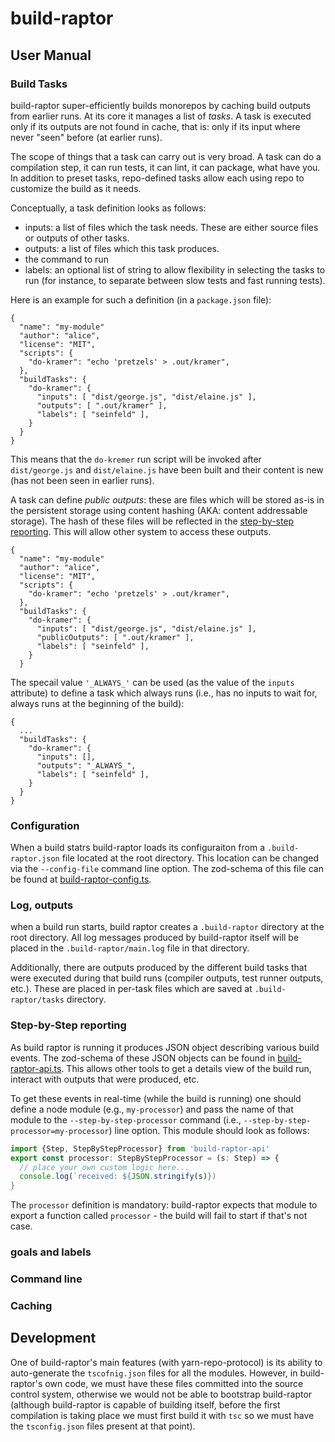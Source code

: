 # build-raptor

## User Manual

### Build Tasks

build-raptor super-efficiently builds monorepos by caching build outputs from earlier runs. At its core it manages a list of _tasks_. A task is executed only if its outputs are not found in cache, that is: only if its input where never "seen" before (at earlier runs).

The scope of things that a task can carry out is very broad. A task can do a compilation step, it can run tests, it can lint, it can package, what have you. In addition to preset tasks, repo-defined tasks allow each using repo to customize the build as it needs.

Conceptually, a task definition looks as follows:

- inputs: a list of files which the task needs. These are either source files or outputs of other tasks.
- outputs: a list of files which this task produces.
- the command to run
- labels: an optional list of string to allow flexibility in selecting the tasks to run (for instance, to separate between slow tests and fast running tests).

Here is an example for such a definition (in a `package.json` file):

```
{
  "name": "my-module"
  "author": "alice",
  "license": "MIT",
  "scripts": {
    "do-kramer": "echo 'pretzels' > .out/kramer",
  },
  "buildTasks": {
    "do-kramer": {
      "inputs": [ "dist/george.js", "dist/elaine.js" ],
      "outputs": [ ".out/kramer" ],
      "labels": [ "seinfeld" ],
    }
  }
}
```

This means that the `do-kremer` run script will be invoked after `dist/george.js` and `dist/elaine.js` have been built and their content is new (has not been seen in earlier runs).

A task can define _public outputs_: these are files which will be stored as-is in the persistent storage using content hashing (AKA: content addressable storage). The hash of these files will be reflected in the [step-by-step reporting](#step-by-step-reporting). This will allow other system to access these outputs.

```
{
  "name": "my-module"
  "author": "alice",
  "license": "MIT",
  "scripts": {
    "do-kramer": "echo 'pretzels' > .out/kramer",
  },
  "buildTasks": {
    "do-kramer": {
      "inputs": [ "dist/george.js", "dist/elaine.js" ],
      "publicOutputs": [ ".out/kramer" ],
      "labels": [ "seinfeld" ],
    }
  }
```

The specail value `'_ALWAYS_'` can be used (as the value of the `inputs` attribute) to define a task which always runs (i.e., has no inputs to wait for, always runs at the beginning of the build):

```
{
  ...
  "buildTasks": {
    "do-kramer": {
      "inputs": [],
      "outputs": "_ALWAYS_",
      "labels": [ "seinfeld" ],
    }
  }
}
```

### Configuration
When a build statrs build-raptor loads its configuraiton from a `.build-raptor.json` file located at the root directory. This location can be changed via the `--config-file` command line option. The zod-schema of this file can be found at [build-raptor-config.ts](modules/build-raptor-core/src/build-raptor-config.ts).

### Log, outputs
when a build run starts, build raptor creates a `.build-raptor` directory at the root directory. All log messages produced by build-raptor itself will be placed in the `.build-raptor/main.log` file in that directory.

Additionally, there are outputs produced by the different build tasks that were executed during that build runs (compiler outputs, test runner outputs, etc.). These are placed in per-task files which are saved at  `.build-raptor/tasks` directory.

### Step-by-Step reporting
As build raptor is running it produces JSON object describing various build events. The zod-schema of these JSON objects can be found in [build-raptor-api.ts](modules/build-raptor-api/src/build-raptor-api.ts). This allows other tools to get a details view of the build run, interact with outputs that were produced, etc.

To get these events in real-time (while the build is running) one should define a node module (e.g., `my-processor`) and pass the name of that module to the `--step-by-step-processor` command (i.e., `--step-by-step-processor=my-processor`) line option. This module should look as follows:

```typescript
import {Step, StepByStepProcessor} from 'build-raptor-api'
export const processor: StepByStepProcessor = (s: Step) => {
  // place your own custom logic here...
  console.log(`received: ${JSON.stringify(s)})
}
```

The `processor` definition is mandatory: build-raptor expects that module to export a function called `processor` - the build will fail to start if that's not case. 


### goals and labels

### Command line

### Caching

## Development

One of build-raptor's main features (with yarn-repo-protocol) is its ability to auto-generate the `tscofnig.json` files for all the modules. However, in build-raptor's own code, we must have these files committed into the source control system, otherwise we would not be able to bootstrap build-raptor (although build-raptor is capable of building itself, before the first compilation is taking place we must first build it with `tsc` so we must have the `tsconfig.json` files present at that point).
